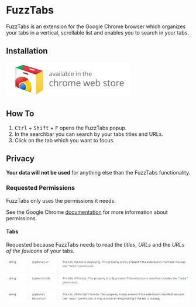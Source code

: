 # FuzzTabs

FuzzTabs is an extension for the Google Chrome browser which organizes your tabs in a vertical, scrollable list and enables you to search in your tabs.

## Installation

[![Get Extension](ChromeWebStore_Badge_v2_340x96.png)](https://chrome.google.com/webstore/detail/fuzztabs/hdongpldmahjacfkghonbadpmnoikhlf?hl=en-US)

## How To

1. <kbd>Ctrl</kbd> + <kbd>Shift</kbd> + <kbd>F</kbd> opens the FuzzTabs popup.
2. In the searchbar you can search by your tabs titles and URLs.
3. Click on the tab which you want to focus.

## Privacy

**Your data will not be used** for anything else than the FuzzTabs functionality.


### Requested Permissions

FuzzTabs only uses the permissions it needs.

See the Google Chrome [documentation](https://developer.chrome.com/extensions/declare_permissions) for more information about permissions.

#### Tabs

Requested because FuzzTabs needs to read the *titles*, *URLs* and the *URLs of the favicons* of your tabs.

![Screenshot of the tabs permissions](Tab-permissions.jpeg)